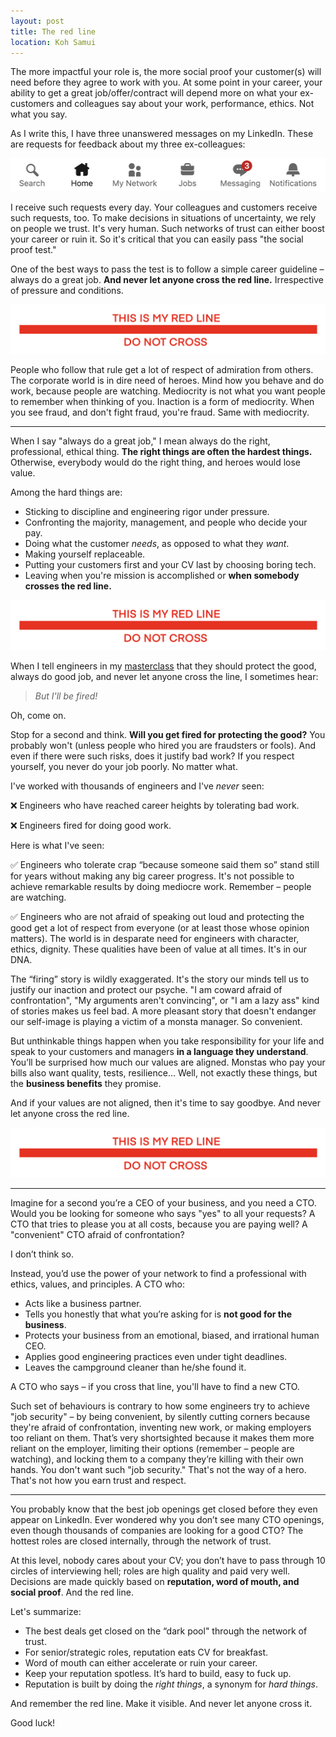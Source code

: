 ```yaml
---
layout: post
title: The red line
location: Koh Samui
---
```


The more impactful your role is, the more social proof your customer(s) will need before they agree to work with you. At some point in your career, your ability to get a great job/offer/contract will depend more on what your ex-customers and colleagues say about your work, performance, ethics. Not what you say.

As I write this, I have three unanswered messages on my LinkedIn. These are requests for feedback about my three ex-colleagues:

![three-unread-linkedin-notifications](/images/ln-notifications.png)

I receive such requests every day. Your colleagues and customers receive such requests, too. To make decisions in situations of uncertainty, we rely on people we trust. It's very human. Such networks of trust can either boost your career or ruin it. So it's critical that you can easily pass "the social proof test."

One of the best ways to pass the test is to follow a simple career guideline – always do a great job. **And never let anyone cross the red line.** Irrespective of pressure and conditions. 

![the-red-line](/images/red-line.png)

People who follow that rule get a lot of respect of admiration from others. The corporate world is in dire need of heroes. Mind how you behave and do work, because people are watching. Mediocrity is not what you want people to remember when thinking of you. Inaction is a form of mediocrity. When you see fraud, and don't fight fraud, you're fraud. Same with mediocrity.


---

When I say "always do a great job," I mean always do the right, professional, ethical thing. **The right things are often the hardest things.** Otherwise, everybody would do the right thing, and heroes would lose value. 

Among the hard things are:
- Sticking to discipline and engineering rigor under pressure.
- Confronting the majority, management, and people who decide your pay.
- Doing what the customer *needs*, as opposed to what they *want*.
- Making yourself replaceable. 
- Putting your customers first and your CV last by choosing boring tech.
- Leaving when you're mission is accomplished or **when somebody crosses the red line.**

![the-red-line](/images/red-line.png)

When I tell engineers in my [masterclass](https://principal.dev) that they should protect the good, always do good job, and never let anyone cross the line, I sometimes hear:

> *But I'll be fired!*

Oh, come on.

Stop for a second and think. **Will you get fired for protecting the good?** You probably won't (unless people who hired you are fraudsters or fools). And even if there were such risks, does it justify bad work? If you respect yourself, you never do your job poorly. No matter what.

I've worked with thousands of engineers and I've *never* seen:

❌ Engineers who have reached career heights by tolerating bad work.

❌ Engineers fired for doing good work.

Here is what I've seen: 

✅ Engineers who tolerate crap “because someone said them so” stand still for years without making any big career progress. It's not possible to achieve remarkable results by doing mediocre work. Remember – people are watching.

✅ Engineers who are not afraid of speaking out loud and protecting the good get a lot of respect from everyone (or at least those whose opinion matters). The world is in desparate need for engineers with character, ethics, dignity. These qualities have been of value at all times. It's in our DNA.

The “firing” story is wildly exaggerated. It's the story our minds tell us to justify our inaction and protect our psyche. "I am coward afraid of confrontation", "My arguments aren't convincing", or "I am a lazy ass" kind of stories makes us feel bad. A more pleasant story that doesn't endanger our self-image is playing a victim of a monsta manager. So convenient. 


But unthinkable things happen when you take responsibility for your life and speak to your customers and managers **in a language they understand**. You’ll be surprised how much our values are aligned. Monstas who pay your bills also want quality, tests, resilience... Well, not exactly these things, but the **business benefits** they promise.

And if your values are not aligned, then it's time to say goodbye. And never let anyone cross the red line.

![the-red-line](/images/red-line.png)


---

Imagine for a second you’re a CEO of your business, and you need a CTO. Would you be looking for someone who says "yes" to all your requests? A CTO that tries to please you at all costs, because you are paying well? A "convenient" CTO afraid of confrontation?

I don’t think so. 

Instead, you’d use the power of your network to find a professional with ethics, values, and principles. A CTO who:
- Acts like a business partner.
- Tells you honestly that what you’re asking for is **not good for the business**. 
- Protects your business from an emotional, biased, and irrational human CEO. 
- Applies good engineering practices even under tight deadlines.
- Leaves the campground cleaner than he/she found it.


A CTO who says – if you cross that line, you'll have to find a new CTO.

Such set of behaviours is contrary to how some engineers try to achieve "job security" – by being convenient, by silently cutting corners because they're afraid of confrontation, inventing new work, or making employers too reliant on them. That’s very shortsighted because it makes them more reliant on the employer, limiting their options (remember – people are watching), and locking them to a company they’re killing with their own hands. You don't want such "job security." That's not the way of a hero. That's not how you earn trust and respect.

---

You probably know that the best job openings get closed before they even appear on LinkedIn. Ever wondered why you don’t see many CTO openings, even though thousands of companies are looking for a good CTO? The hottest roles are closed internally, through the network of trust. 

At this level, nobody cares about your CV; you don’t have to pass through 10 circles of interviewing hell; roles are high quality and paid very well. Decisions are made quickly based on **reputation, word of mouth, and social proof**. And the red line.

Let's summarize: 
- The best deals get closed on the “dark pool" through the network of trust.
- For senior/strategic roles, reputation eats CV for breakfast.
- Word of mouth can either accelerate or ruin your career.
- Keep your reputation spotless. It’s hard to build, easy to fuck up.
- Reputation is built by doing the *right things*, a synonym for *hard things*.

And remember the red line. Make it visible. And never let anyone cross it.

Good luck!